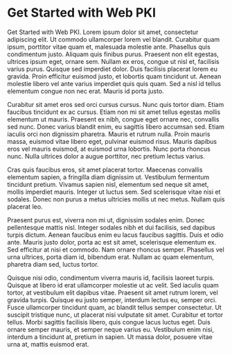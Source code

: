 # Get Started with Web PKI

Get Started with Web PKI. Lorem ipsum dolor sit amet, consectetur adipiscing elit. Ut commodo ullamcorper lorem vel blandit. Curabitur quam ipsum, porttitor vitae quam et, malesuada molestie ante. Phasellus quis condimentum justo. Aliquam quis finibus purus. Praesent non elit egestas, ultrices ipsum eget, ornare sem. Nullam ex eros, congue ut nisl et, facilisis varius purus. Quisque sed imperdiet dolor. Duis facilisis placerat lorem eu gravida. Proin efficitur euismod justo, et lobortis quam tincidunt ut. Aenean molestie libero vel ante varius imperdiet quis quis quam. Sed a nisl id tellus elementum congue non nec erat. Mauris id porta justo.

Curabitur sit amet eros sed orci cursus cursus. Nunc quis tortor diam. Etiam faucibus tincidunt ex ac cursus. Etiam non mi sit amet tellus egestas mollis elementum ut mauris. Praesent ex nibh, congue eget ornare nec, convallis sed nunc. Donec varius blandit enim, eu sagittis libero accumsan sed. Etiam iaculis orci non dignissim pharetra. Mauris et rutrum nulla. Proin mauris massa, euismod vitae libero eget, pulvinar euismod risus. Mauris dapibus eros vel mauris euismod, at euismod urna lobortis. Nunc porta rhoncus nunc. Nulla ultrices dolor a augue porttitor, nec pretium lectus varius.

Cras quis faucibus eros, sit amet placerat tortor. Maecenas convallis elementum sapien, a fringilla diam dignissim ut. Vestibulum fermentum tincidunt pretium. Vivamus sapien nisl, elementum sed neque sit amet, mollis imperdiet mauris. Integer ut luctus sem. Sed scelerisque vitae nisi et sodales. Donec non purus a metus ultricies mollis ut nec metus. Nullam quis placerat leo.

Praesent purus est, viverra non mi ut, dignissim sodales enim. Donec pellentesque mattis nisl. Integer sodales nibh et dui facilisis, sed dapibus turpis dictum. Aenean faucibus enim eu lacus faucibus sagittis. Duis et odio ante. Mauris justo dolor, porta ac est sit amet, scelerisque elementum ex. Sed efficitur at nisi et commodo. Nam ornare rhoncus semper. Phasellus vel urna ultrices, porta diam id, bibendum erat. Nullam ac quam elementum, pharetra diam sed, luctus tortor.

Quisque nisi odio, condimentum viverra mauris id, facilisis laoreet turpis. Quisque at libero id erat ullamcorper molestie ut ac velit. Sed iaculis quam tortor, at vestibulum elit dapibus vitae. Praesent sit amet rutrum lorem, vel gravida turpis. Quisque eu justo semper, interdum lectus eu, semper orci. Fusce ullamcorper tincidunt quam, ac blandit tellus semper consectetur. Ut suscipit tristique nunc, ut placerat nisi vulputate sit amet. Curabitur et tortor tellus. Morbi sagittis facilisis libero, quis congue lacus luctus eget. Duis ornare semper mauris, et semper neque varius eu. Vestibulum enim nisi, interdum a tincidunt at, pretium in sapien. Ut massa dolor, posuere vitae urna at, mattis euismod erat.
